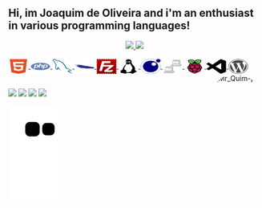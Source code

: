 ## Hi, im Joaquim de Oliveira and i'm an enthusiast in various programming languages!
<div align="center">
  <a href="https://github.com/mrquim">
  <img height="180em" src="https://github-readme-stats.vercel.app/api?username=mrquim&show_icons=true&theme=dark&include_all_commits=true&count_private=true"/>
  <img height="180em" src="https://github-readme-stats.vercel.app/api/top-langs/?username=mrquim&layout=compact&langs_count=7&theme=dark"/>
</div>
<div style="display: inline_block"><br>
  <img align="center" alt="Mr_Quim-Html5" height="30" width="40" src="https://raw.githubusercontent.com/devicons/devicon/2ae2a900d2f041da66e950e4d48052658d850630/icons/html5/html5-plain.svg">
  <img align="center" alt="Mr_Quim-Php" height="30" width="40" src="https://raw.githubusercontent.com/devicons/devicon/2ae2a900d2f041da66e950e4d48052658d850630/icons/php/php-plain.svg">
  <img align="center" alt="Mr_Quim-Mysql" height="30" width="40" src="https://raw.githubusercontent.com/devicons/devicon/2ae2a900d2f041da66e950e4d48052658d850630/icons/mysql/mysql-plain.svg">
  <img align="center" alt="Mr_Quim-Apache" height="30" width="40" src="https://raw.githubusercontent.com/devicons/devicon/2ae2a900d2f041da66e950e4d48052658d850630/icons/apache/apache-plain.svg">
  <img align="center" alt="Mr_Quim-Filezilla" height="30" width="40" src="https://raw.githubusercontent.com/devicons/devicon/2ae2a900d2f041da66e950e4d48052658d850630/icons/filezilla/filezilla-plain.svg">
  <img align="center" alt="Mr_Quim-Linux" height="30" width="40" src="https://raw.githubusercontent.com/devicons/devicon/2ae2a900d2f041da66e950e4d48052658d850630/icons/linux/linux-plain.svg">
  <img align="center" alt="Mr_Quim-Lua" height="30" width="40" src="https://raw.githubusercontent.com/devicons/devicon/2ae2a900d2f041da66e950e4d48052658d850630/icons/lua/lua-plain.svg">
    <img align="center" alt="Mr_Quim-Putty" height="30" width="40" src="https://raw.githubusercontent.com/devicons/devicon/2ae2a900d2f041da66e950e4d48052658d850630/icons/putty/putty-plain.svg">
    <img align="center" alt="Mr_Quim-Raspberry" height="30" width="40" src="https://raw.githubusercontent.com/devicons/devicon/2ae2a900d2f041da66e950e4d48052658d850630/icons/raspberrypi/raspberrypi-original.svg">
    <img align="center" alt="Mr_Quim-Vscode" height="30" width="40" src="https://raw.githubusercontent.com/devicons/devicon/2ae2a900d2f041da66e950e4d48052658d850630/icons/vscode/vscode-plain.svg">
    <img align="center" alt="Mr_Quim-Wordpress" height="30" width="40" src="https://raw.githubusercontent.com/devicons/devicon/2ae2a900d2f041da66e950e4d48052658d850630/icons/wordpress/wordpress-plain.svg">  
  <img align="right" alt="Mr_Quim-pic" height="150" style="border-radius:50px;" src="https://www.JoaquimdeOliveira.eu/github_perfil.png">
</div>
  
  ##
 
<div> 
  <a href="https://www.youtube.com/c/JoaquimdeOliveira/" target="_blank"><img src="https://img.shields.io/badge/YouTube-FF0000?style=for-the-badge&logo=youtube&logoColor=white" target="_blank"></a>
  <a href="https://instagram.com/mister_quim" target="_blank"><img src="https://img.shields.io/badge/-Instagram-%23E4405F?style=for-the-badge&logo=instagram&logoColor=white" target="_blank"></a>
 	<a href="https://www.twitch.tv/Mr_Quim" target="_blank"><img src="https://img.shields.io/badge/Twitch-9146FF?style=for-the-badge&logo=twitch&logoColor=white" target="_blank"></a>
 <a href="https://discord.gg/wagxzStdcR" target="_blank"><img src="https://img.shields.io/badge/Discord-7289DA?style=for-the-badge&logo=discord&logoColor=white" target="_blank"></a> 

 
  ![Snake animation](https://github.com/rafaballerini/rafaballerini/blob/output/github-contribution-grid-snake.svg)
 
</div>
